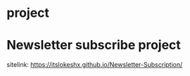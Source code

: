 # project
# Newsletter subscribe project 
sitelink: https://itslokeshx.github.io/Newsletter-Subscription/
